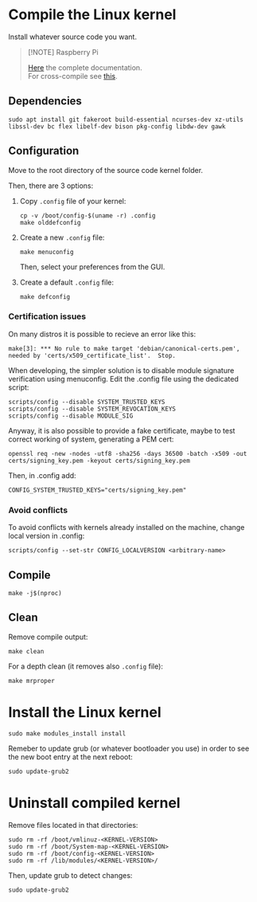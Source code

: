 # Compile the Linux kernel

Install whatever source code you want.

> [!NOTE] Raspberry Pi
>
> [Here](https://www.raspberrypi.com/documentation/computers/linux_kernel.html#natively-build-a-kernel) the complete documentation.
> \
> For cross-compile see [this](https://www.raspberrypi.com/documentation/computers/linux_kernel.html#cross-compile-the-kernel).

## Dependencies

```shell
sudo apt install git fakeroot build-essential ncurses-dev xz-utils libssl-dev bc flex libelf-dev bison pkg-config libdw-dev gawk
```

## Configuration

Move to the root directory of the source code kernel folder.

Then, there are 3 options:

1. Copy `.config` file of your kernel:
   ```shell
   cp -v /boot/config-$(uname -r) .config
   make olddefconfig
   ```

2. Create a new `.config` file:
   ```shell
   make menuconfig
   ```
   Then, select your preferences from the GUI.

3. Create a default `.config` file:
   ```shell
   make defconfig
   ```

### Certification issues

On many distros it is possible to recieve an error like this:

```shell
make[3]: *** No rule to make target 'debian/canonical-certs.pem', needed by 'certs/x509_certificate_list'.  Stop.
```

When developing, the simpler solution is to disable module signature verification using menuconfig. Edit the .config file using the dedicated script:

```shell
scripts/config --disable SYSTEM_TRUSTED_KEYS
scripts/config --disable SYSTEM_REVOCATION_KEYS
scripts/config --disable MODULE_SIG
```

Anyway, it is also possible to provide a fake certificate, maybe to test correct working of system, generating a PEM cert:

```shell
openssl req -new -nodes -utf8 -sha256 -days 36500 -batch -x509 -out certs/signing_key.pem -keyout certs/signing_key.pem
```

Then, in .config add:

```shell
CONFIG_SYSTEM_TRUSTED_KEYS="certs/signing_key.pem"
```

### Avoid conflicts

To avoid conflicts with kernels already installed on the machine, change local version in .config:

```shell
scripts/config --set-str CONFIG_LOCALVERSION <arbitrary-name>
```

## Compile

```shell
make -j$(nproc)
```

## Clean

Remove compile output:

```shell
make clean
```

For a depth clean (it removes also `.config` file):

```shell
make mrproper
```

# Install the Linux kernel

```shell
sudo make modules_install install
```

Remeber to update grub (or whatever bootloader you use) in order to see the new boot entry at the next reboot:

```shell
sudo update-grub2
```

# Uninstall compiled kernel

Remove files located in that directories:

```shell
sudo rm -rf /boot/vmlinuz-<KERNEL-VERSION>
sudo rm -rf /boot/System-map-<KERNEL-VERSION>
sudo rm -rf /boot/config-<KERNEL-VERSION>
sudo rm -rf /lib/modules/<KERNEL-VERSION>/
```

Then, update grub to detect changes:

```shell
sudo update-grub2
```